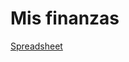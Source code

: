 # Mis finanzas

[Spreadsheet](https://docs.google.com/spreadsheets/d/1fo6H5vGq9u7z9ff32IJ3ngwQ49QcZZoDDEhW4KzCv-0/edit?usp=sharing)
